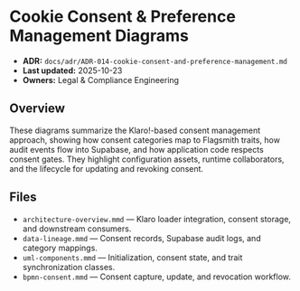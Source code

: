 # Cookie Consent & Preference Management Diagrams
- **ADR:** `docs/adr/ADR-014-cookie-consent-and-preference-management.md`
- **Last updated:** 2025-10-23
- **Owners:** Legal & Compliance Engineering

## Overview
These diagrams summarize the Klaro!-based consent management approach, showing how consent categories map to Flagsmith traits, how audit events flow into Supabase, and how application code respects consent gates. They highlight configuration assets, runtime collaborators, and the lifecycle for updating and revoking consent.

## Files
- `architecture-overview.mmd` — Klaro loader integration, consent storage, and downstream consumers.
- `data-lineage.mmd` — Consent records, Supabase audit logs, and category mappings.
- `uml-components.mmd` — Initialization, consent state, and trait synchronization classes.
- `bpmn-consent.mmd` — Consent capture, update, and revocation workflow.
